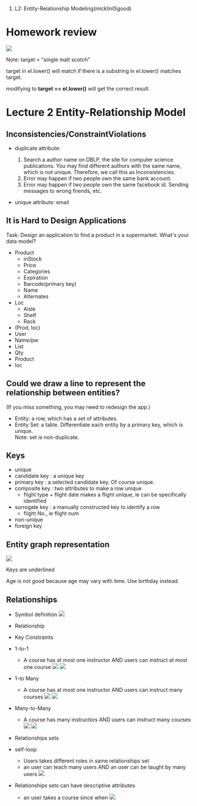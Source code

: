 1. L2: Entity-Relationship Modeling(micklinISgood)

# Homework review

![](https://github.com/micklinISgood/scribenotes/blob/master/L2/img1.png)

Note:
target = "single malt scotch"

target in el.lower() will match if there is a substring in el.lower() matches target.

modifying to **target == el.lower()** will get the correct result.



# Lecture 2 Entity-Relationship Model
## Inconsistencies/ConstraintViolations

* duplicate attribute: 
 
  1. Search a author name on DBLP, the site for computer science publications. You may find different authors with the same name, which is not unique. Therefore, we call this as Inconsistencies.
  2. Error may happen if two people own the same bank account.
  3. Error may happen if two people own the same facebook id. Sending messages to wrong friends, etc.
* unique attribute: email

## It is Hard to Design Applications

Task: Design an application to find a product in a supermarket. What's your data model?

* Product
  * inStock
  * Price
  * Categories
  * Expiration
  * Barcode(primary key)
  * Name
  * Alternates
* Loc 
  * Aisle
  * Shelf
  * Rack
* (Prod, loc)
* User
 * Name/pw
 * List
 * Qty
 * Product
 * loc

## Could we draw a line to represent the relationship between entities?
(If you miss something, you may need to redesign the app.)
* Entity: a row, which has a set of attributes.
* Entity Set: a table. Differentiate each entity by a primary key, which is unique.    
Note: set is non-duplicate.

## Keys
* unique
 * candidate key : a unique key 
 * primary key : a selected candidate key. Of course unique.
 * composite key : two attributes to make a row unique
   * flight type + flight date makes a flight unique, ie can be specifically identified
 * surrogate key : a manually constructed key to identify a row
   * flight No., ie flight num
* non-unique
 * foreign key

## Entity graph representation
![](https://github.com/micklinISgood/scribenotes/blob/master/L2/img7.37.50%20PM.png)

Keys are underlined

Age is not good because age may vary with time. Use birthday instead.

## Relationships
* Symbol definition
![](https://github.com/micklinISgood/scribenotes/blob/master/L2/img10.37.51%20PM.png)
* Relationship
 * Key Constraints
 * 1-to-1
   * A course has at most one instructor AND users can instruct at most one course
![](https://github.com/micklinISgood/scribenotes/blob/master/L2/img10.38.28%20PM.png)
![](https://github.com/micklinISgood/scribenotes/blob/master/L2/11.png)
 * 1-to Many
   * A course has at most one instructor AND users can instruct many courses
![](https://github.com/micklinISgood/scribenotes/blob/master/L2/img10.38.21%20PM.png)
![](https://github.com/micklinISgood/scribenotes/blob/master/L2/1m.png)
 * Many-to-Many
   * A course has many instructors AND users can instruct many courses
![](https://github.com/micklinISgood/scribenotes/blob/master/L2/img10.38.22%20PM.png)
![](https://github.com/micklinISgood/scribenotes/blob/master/L2/mm.png)

* Relationships sets
 * self-loop
   * Users takes different roles in same relationships set 
    * an user can teach many users AND an user can be taught by many users
![](https://github.com/micklinISgood/scribenotes/blob/master/L2/img10.40.48%20PM.png)
 * Relationships sets can have descriptive attributes
   * an user takes a course since when
![](https://github.com/micklinISgood/scribenotes/blob/master/L2/img10.39.31%20PM.png)





 





